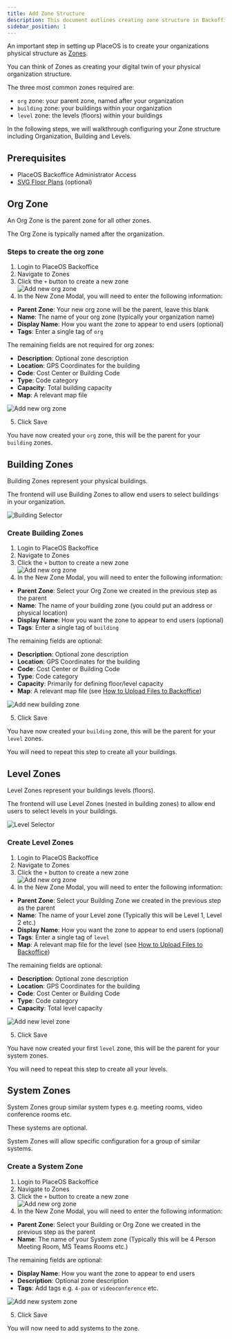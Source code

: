 ```yaml
---
title: Add Zone Structure
description: This document outlines creating zone structure in Backoffice
sidebar_position: 1
---
```


An important step in setting up PlaceOS is to create your organizations physical structure as [Zones](../../overview/zones.md).

You can think of Zones as creating your digital twin of your physical organization structure.

The three most common zones required are:
* `org` zone: your parent zone, named after your organization
* `building` zone: your buildings within your organization
* `level` zone: the levels (floors) within your buildings

In the following steps, we will walkthrough configuring your Zone structure including Organization, Building and Levels. 

## Prerequisites

* PlaceOS Backoffice Administrator Access
* [SVG Floor Plans](../../how-to/user-interfaces/svg-map-creation.md) (optional)

## Org Zone

An Org Zone is the parent zone for all other zones.

The Org Zone is typically named after the organization.

### Steps to create the org zone

1. Login to PlaceOS Backoffice
2. Navigate to Zones
3. Click the `+` button to create a new zone  
    ![Add new org zone](./assets/new-zone-button.png)  
4. In the New Zone Modal, you will need to enter the following information:
- **Parent Zone**: Your new org zone will be the parent, leave this blank
- **Name**: The name of your org zone (typically your organization name)
- **Display Name**: How you want the zone to appear to end users (optional)
- **Tags**: Enter a single tag of `org`

The remaining fields are not required for org zones:
- **Description**: Optional zone description
- **Location**: GPS Coordinates for the building
- **Code**: Cost Center or Building Code
- **Type**: Code category
- **Capacity**: Total building capacity
- **Map**: A relevant map file 

![Add new org zone](./assets/new-org-zone.png)

5. Click Save

You have now created your `org` zone, this will be the parent for your `building` zones.

## Building Zones

Building Zones represent your physical buildings.

The frontend will use Building Zones to allow end users to select buildings in your organization.

![Building Selector](./assets/building-selector.png)

### Create Building Zones

1. Login to PlaceOS Backoffice
2. Navigate to Zones
3. Click the `+` button to create a new zone  
    ![Add new org zone](./assets/new-zone-button.png)  
4. In the New Zone Modal, you will need to enter the following information:
- **Parent Zone**: Select your Org Zone we created in the previous step as the parent
- **Name**: The name of your building zone (you could put an address or physical location)
- **Display Name**: How you want the zone to appear to end users (optional)
- **Tags**: Enter a single tag of `building`

The remaining fields are optional:
- **Description**: Optional zone description
- **Location**: GPS Coordinates for the building
- **Code**: Cost Center or Building Code
- **Type**: Code category
- **Capacity**: Primarily for defining floor/level capacity
- **Map**: A relevant map file (see [How to Upload Files to Backoffice](../../how-to/backoffice/backoffice-uploads.md))

![Add new building zone](./assets/new-building-zone.png)

5. Click Save

You have now created your `building` zone, this will be the parent for your `level` zones.

You will need to repeat this step to create all your buildings.

## Level Zones

Level Zones represent your buildings levels (floors).

The frontend will use Level Zones (nested in building zones) to allow end users to select levels in your buildings.

![Level Selector](./assets/level-selector.png)

### Create Level Zones

1. Login to PlaceOS Backoffice
2. Navigate to Zones
3. Click the `+` button to create a new zone  
    ![Add new org zone](./assets/new-zone-button.png)  
4. In the New Zone Modal, you will need to enter the following information:
- **Parent Zone**: Select your Building Zone we created in the previous step as the parent
- **Name**: The name of your Level zone (Typically this will be Level 1, Level 2 etc.)
- **Display Name**: How you want the zone to appear to end users (optional)
- **Tags**: Enter a single tag of `level`
- **Map**: A relevant map file for the level (see [How to Upload Files to Backoffice](../../how-to/backoffice/backoffice-uploads.md))


The remaining fields are optional:
- **Description**: Optional zone description
- **Location**: GPS Coordinates for the building
- **Code**: Cost Center or Building Code
- **Type**: Code category
- **Capacity**: Total level capacity

![Add new level zone](./assets/new-level-zone.png)

5. Click Save

You have now created your first `level` zone, this will be the parent for your system zones.

You will need to repeat this step to create all your levels.

## System Zones

System Zones group similar system types e.g. meeting rooms, video conference rooms etc.

These systems are optional.

System Zones will allow specific configuration for a group of similar systems.

### Create a System Zone

1. Login to PlaceOS Backoffice
2. Navigate to Zones
3. Click the `+` button to create a new zone  
    ![Add new org zone](./assets/new-zone-button.png)  
4. In the New Zone Modal, you will need to enter the following information:
- **Parent Zone**: Select your Building or Org Zone we created in the previous step as the parent
- **Name**: The name of your System zone (Typically this will be 4 Person Meeting Room, MS Teams Rooms etc.)

The remaining fields are optional:
- **Display Name**: How you want the zone to appear to end users
- **Description**: Optional zone description
- **Tags**: Add tags e.g. `4-pax` or `videoconference` etc.


![Add new system zone](./assets/new-system-zone.png)

5. Click Save

You will now need to add systems to the zone.

<!-- TODO: Link to how to add systems tutorial -->
